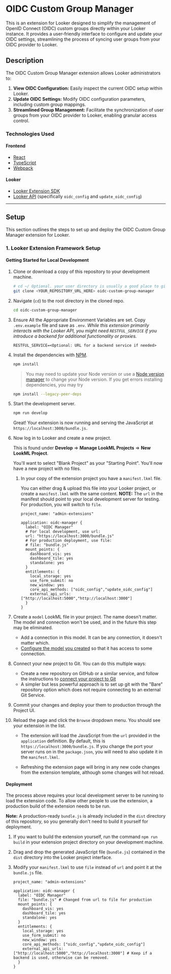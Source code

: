 # OIDC Custom Group Manager

This is an extension for Looker designed to simplify the management of OpenID Connect (OIDC) custom groups directly within your Looker instance. It provides a user-friendly interface to configure and update your OIDC settings, streamlining the process of syncing user groups from your OIDC provider to Looker.

## Description

The OIDC Custom Group Manager extension allows Looker administrators to:

1.  **View OIDC Configuration:** Easily inspect the current OIDC setup within Looker.
2.  **Update OIDC Settings:** Modify OIDC configuration parameters, including custom group mappings.
3.  **Streamlined Group Management:** Facilitate the synchronization of user groups from your OIDC provider to Looker, enabling granular access control.

### Technologies Used

#### Frontend
- [React](https://reactjs.org/)
- [TypeScript](https://www.typescriptlang.org/)
- [Webpack](https://webpack.js.org/)

#### Looker
- [Looker Extension SDK](https://github.com/looker-open-source/sdk-codegen/tree/main/packages/extension-sdk-react)
- [Looker API](https://developers.looker.com/api/explorer/4.0/methods) (specifically `oidc_config` and `update_oidc_config`)

---

## Setup

This section outlines the steps to set up and deploy the OIDC Custom Group Manager extension for Looker.

### 1. Looker Extension Framework Setup

#### Getting Started for Local Development

1.  Clone or download a copy of this repository to your development machine.

    ```bash
    # cd ~/ Optional. your user directory is usually a good place to git clone to.
    git clone <YOUR_REPOSITORY_URL_HERE> oidc-custom-group-manager
    ```

2.  Navigate (`cd`) to the root directory in the cloned repo.

    ```bash
    cd oidc-custom-group-manager
    ```

3.  Ensure All the Appropriate Environment Variables are set. Copy `.env.example` file and save as `.env`.
    *While this extension primarily interacts with the Looker API, you might need `RESTFUL_SERVICE` if you introduce a backend for additional functionality or proxies.*
    ```
    RESTFUL_SERVICE=<Optional: URL for a backend service if needed>
    ```

4.  Install the dependencies with [NPM](https://docs.npmjs.com/downloading-and-installing-node-js-and-npm).

    ```bash
    npm install
    ```

    > You may need to update your Node version or use a [Node version manager](https://github.com/nvm-sh/nvm) to change your Node version.
    > If you get errors installing dependencies, you may try
    ```bash
    npm install --legacy-peer-deps
    ```

5.  Start the development server.

    ```bash
    npm run develop
    ```

    Great! Your extension is now running and serving the JavaScript at `https://localhost:3000/bundle.js`.

6.  Now log in to Looker and create a new project.

    This is found under **Develop** => **Manage LookML Projects** => **New LookML Project**.

    You'll want to select "Blank Project" as your "Starting Point". You'll now have a new project with no files.

    1.  In your copy of the extension project you have a `manifest.lkml` file.

        You can either drag & upload this file into your Looker project, or create a `manifest.lkml` with the same content.
        **NOTE:** The `url` in the manifest should point to your local development server for testing. For production, you will switch to `file`.

        ```lookml
        project_name: "admin-extensions"

        application: oidc-manager {
          label: "OIDC Manager"
          # For local development, use url:
          url: "https://localhost:3000/bundle.js"
          # For production deployment, use file:
          # file: "bundle.js"
          mount_points: {
            dashboard_vis: yes
            dashboard_tile: yes
            standalone: yes
          }
          entitlements: {
            local_storage: yes
            use_form_submit: no
            new_window: yes
            core_api_methods: ["oidc_config","update_oidc_config"]
            external_api_urls: ["http://localhost:5000","http://localhost:3000"]
          }
        }
        ```

7.  Create a `model` LookML file in your project. The name doesn't matter. The model and connection won't be used, and in the future this step may be eliminated.

    -   Add a connection in this model. It can be any connection, it doesn't matter which.
    -   [Configure the model you created](https://docs.looker.com/data-modeling/getting-started/create-projects#configuring_a_model) so that it has access to some connection.

8.  Connect your new project to Git. You can do this multiple ways:

    -   Create a new repository on GitHub or a similar service, and follow the instructions to [connect your project to Git](https://docs.looker.com/data-modeling/getting-started/setting-up-git-connection)
    -   A simpler but less powerful approach is to set up git with the "Bare" repository option which does not require connecting to an external Git Service.

9.  Commit your changes and deploy your them to production through the Project UI.

10. Reload the page and click the `Browse` dropdown menu. You should see your extension in the list.
    -   The extension will load the JavaScript from the `url` provided in the `application` definition. By default, this is `https://localhost:3000/bundle.js`. If you change the port your server runs on in the `package.json`, you will need to also update it in the `manifest.lkml`.

    - Refreshing the extension page will bring in any new code changes from the extension template, although some changes will hot reload.


#### Deployment

The process above requires your local development server to be running to load the extension code. To allow other people to use the extension, a production build of the extension needs to be run.

**Note:** A production-ready `bundle.js` is already included in the `dist` directory of this repository, so you generally don't need to build it yourself for deployment.

1.  If you want to build the extension yourself, run the command `npm run build` in your extension project directory on your development machine.
2.  Drag and drop the generated JavaScript file (`bundle.js`) contained in the `dist` directory into the Looker project interface.
3.  Modify your `manifest.lkml` to use `file` instead of `url` and point it at the `bundle.js` file.

    ```lookml
    project_name: "admin-extensions"

    application: oidc-manager {
      label: "OIDC Manager"
      file: "bundle.js" # Changed from url to file for production
      mount_points: {
        dashboard_vis: yes
        dashboard_tile: yes
        standalone: yes
      }
      entitlements: {
        local_storage: yes
        use_form_submit: no
        new_window: yes
        core_api_methods: ["oidc_config","update_oidc_config"]
        external_api_urls: ["http://localhost:5000","http://localhost:3000"] # Keep if a backend is used, otherwise can be removed.
      }
    }
    ```